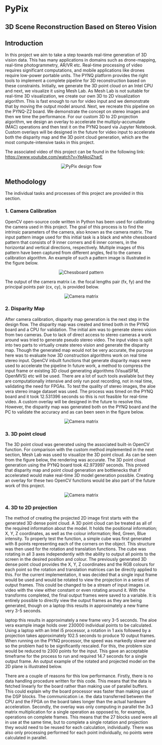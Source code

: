 # PyPix
## 3D Scene Reconstruction Based on Stereo Vision

## Introduction

<p align="left">
In this project we aim to take a step towards real-time generation of 3D vision data.
This has many applications in domains such as drone-mapping, real-time photogrammetry, AR/VR etc.
Real-time processing of video requires significant computations, and mobile applications like drones require low-power portable units. 
The PYNQ platform provides the right tools to implement a complete pipeline for 3D reconstruction based on these constraints. 
Initially, we generate the 3D point cloud on an Intel CPU and next, we visualize it using Mesh Lab.
As Mesh Lab is  not suitable for real-time 3D visualization, we create our own 3D to 2D visualization algorithm.
This is fast enough to run for video input and we demonstrate that by moving the output model around.
Next, we recreate this pipeline on the PYNQ-Z2 board. We demonstrate the concept on stereo images and then we time the performance. 
For our custom 3D to 2D projection algorithm, we design an overlay to accelerate the multiply-accumulate (MAC) operations and then test it on the PYNQ board via Jupyter Notebook.
Custom overlays will be designed in the future for video input to accelerate both the disparity map and the 3D point cloud generation, which are the most compute-intensive tasks in this project.

The associated video of this project can be found in the following link: https://www.youtube.com/watch?v=YeAkoiZharE

</p>

<p align="center">
  <img alt="PyPix design flow" src="https://github.com/smpis/PyPix/blob/master/images/PyPix_design_flow.png">
</p>

## Methodology

<p align="left">
The individual tasks and processes of this project are provided in this section.
</p>

### 1. Camera Calibration

<p align="left">
OpenCV open-source code written in Python has been used for calibrating the camera used in this project. The goal of this process is to find the intrinsic parameters of the camera, also known as the camera matrix. The input pattern image used for this initial task is a black and white chessboard pattern that consists of 9 inner corners and 6 inner corners, in the horizontal and vertical directions, respectively. Multiple images of this pattern have been captured from different angles, fed to the camera calibration algorithm. An example of such a pattern image is illustrated in the figure below.
</p>

<p align="center">
  <img alt="Chessboard pattern" src="https://github.com/smpis/PyPix/blob/master/images/chessboard_pattern.png">
</p>

<p align="left">
The output of the camera matrix i.e. the focal lengths pair (fx, fy) and the principal points pair (cx, cy), is provided below.
</p>

<p align="center">
  <img alt="Camera matrix" src="https://github.com/smpis/PyPix/blob/master/images/camera_matrix.PNG">
</p>

### 2. Disparity Map

<p align="left">
After camera calibration, disparity map generation is the next step in the design flow. The disparity map was created and timed both in the PYNQ board and a CPU for validation. The initial aim was to generate stereo vision from two cameras. Due to lack of direct access to stereo cameras a work around was tried to generate pseudo stereo video. The input video is split into two parts to virtually create stereo vision and generate the disparity map. Though the generated map would not be very accurate, the purpose here was to evaluate how 3D construction algorithms work on real time stereo input. OpenCV inbuilt functions  that generate disparity maps were used to accelerate the pipeline
In future work, a method to compress the input frame or existing 3D cloud generating algorithms (VisualSFM, OpenMVS) etc will be used. There are a lot of such tools available but they are computationally intensive and only run post recording, not in real time, validating the need for FPGAs. To test the quality of stereo images, the aloe vera stereo image dataset was used. The process was timed on the PYNQ board and it took 12.531396 seconds so this is not feasible for real-time video. A custom overlay will be designed in the future to resolve this. However, the disparity map was generated both on the PYNQ board and the PC to validate the accuracy and as can been seen in the figure below.
</p>

<p align="center">
  <img alt="Camera matrix" src="https://github.com/smpis/PyPix/blob/master/images/aloe_gray.PNG">
</p>

### 3. 3D point cloud

<p align="left">
The 3D point cloud was generated using the associated built-in OpenCV function. For comparison with the custom method implemented in the next section, Mesh Lab was used to visualize the 3D point cloud. As can be seen from the figure below, the rendering was accurate. The 3D point cloud generation using the PYNQ board took 42.973997 seconds. This proved that disparity map and point cloud generation are bottlenecks that if accelerated would make real-time 3D model generation possible. Creating an overlay for these two OpenCV functions would be also part of the future work of this project.
</p>

<p align="center">
  <img alt="Camera matrix" src="https://github.com/smpis/PyPix/blob/master/images/3d_recon_aloe.PNG">
</p>

### 4. 3D to 2D projection

<p align="left">
The method of creating the projected 2D image first starts with the generated 3D dense point cloud. A 3D point cloud can be treated as all of the required information about the model. It holds the positional information; X, Y, Z coordinates, as well as the colour information; Red, Green, Blue intensity. To properly test the function, a simple cube was first generated with 8 points representing each of the corners on the object. This structure was then used for the rotation and translation functions. The cube was rotating in all 3 axes independently with the ability to output all points to the screen in the desired position and colour. The previously generated 3D dense point cloud provides the X, Y, Z coordinates and the RGB colours for each point so the rotation and translation matrices can be directly applied to this. For the current implementation, it was decided that a single input frame would be used and would be rotated to view the projection in a series of output frames. This could be changed to be a stream of input images i.e. video with the view either constant or even rotating around it. With the transforms completed, the final output frames were saved to a variable. It is entirely possible to directly view the output frames as they are being generated, though on a laptop this results in approximately a new frame very 3-5 seconds.
</p>

<p align="left">
laptop this results in approximately a new frame very 3-5 seconds.
The aloe vera example image holds over 230000 individual points to be calculated. Using a laptop with an Intel i5 processor, a rotation in 1 axis followed by a projection takes approximately 102.5 seconds to produce 10 output frames. When running on the PYNQ processor, the speed was markedly slower and so the problem had to be significantly rescaled. For this, the problem size would be reduced to 2300 points for the input. This gave an acceptable timeframe for the process to run and required 14.7 seconds for a single output frame. An output example of the rotated and projected model on the 2D plane is illustrated below.
</p>

<p align="left">
There are a couple of reasons for this low performance. Firstly, there is no data handling procedure written for this code. This means that the data is fetched linearly for the board rather than making use of parallel buffers. This could explain why the board processor was faster than making use of the DSP blocks. The communication i.e. the data transferred between the CPU and the FPGA on the board takes longer than the actual hardware acceleration. Secondly, the overlay was only computing in parallel the 3x3 matrix multiplication for a single operation as opposed to, for example, operations on complete frames. This means that the 27 blocks used were all in use at the same time, but to complete a single rotation and projection they would need to be reused for each calculation, individually. There was also only processing performed for each point individually, no points were calculated in parallel.
</p>
